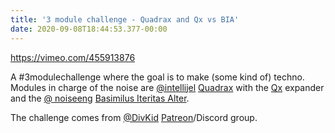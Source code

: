 ```yaml
---
title: '3 module challenge - Quadrax and Qx vs BIA'
date: 2020-09-08T18:44:53.377-00:00
---
```

https://vimeo.com/455913876

A #3modulechallenge where the goal is to make (some kind of) techno. Modules in charge of the noise are [@intellijel](https://twitter.com/intellijel) [Quadrax](https://intellijel.com/shop/eurorack/quadrax/) with the [Qx](https://intellijel.com/shop/eurorack/qx/) expander and the [@ noiseeng](https://twitter.com/noiseeng) [Basimilus Iteritas Alter](https://www.noiseengineering.us/shop/basimilus-iteritas-alter).

The challenge comes from [@DivKid](https://twitter.com/DivKid) [Patreon](https://www.patreon.com/DivKid)/Discord group.
